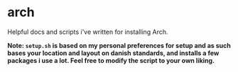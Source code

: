 # arch
Helpful docs and scripts i've written for installing Arch.

**Note: `setup.sh` is based on my personal preferences for setup and as such bases your location and layout on danish standards, and installs a few packages i use a lot. Feel free to modify the script to your own liking.**
